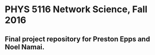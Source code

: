 # PHYS 5116 Network Science, Fall 2016

## Final project repository for Preston Epps and Noel Namai.
